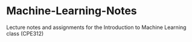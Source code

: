 # Machine-Learning-Notes
Lecture notes and assignments for the Introduction to Machine Learning class (CPE312)
